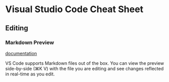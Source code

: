 # Visual Studio Code Cheat Sheet

## Editing

### Markdown Preview

[documentation](https://code.visualstudio.com/docs/languages/markdown#_markdown-preview)

VS Code supports Markdown files out of the box.
You can view the preview side-by-side (⌘K V) with the file you are editing and see changes reflected in real-time as you edit.

